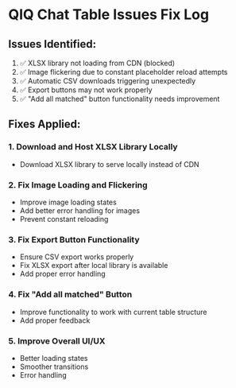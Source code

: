 # QIQ Chat Table Issues Fix Log

## Issues Identified:
1. ✅ XLSX library not loading from CDN (blocked)
2. ✅ Image flickering due to constant placeholder reload attempts  
3. ✅ Automatic CSV downloads triggering unexpectedly
4. ✅ Export buttons may not work properly
5. ✅ "Add all matched" button functionality needs improvement

## Fixes Applied:

### 1. Download and Host XLSX Library Locally
- Download XLSX library to serve locally instead of CDN

### 2. Fix Image Loading and Flickering
- Improve image loading states
- Add better error handling for images
- Prevent constant reloading

### 3. Fix Export Button Functionality  
- Ensure CSV export works properly
- Fix XLSX export after local library is available
- Add proper error handling

### 4. Fix "Add all matched" Button
- Improve functionality to work with current table structure
- Add proper feedback

### 5. Improve Overall UI/UX
- Better loading states
- Smoother transitions
- Error handling